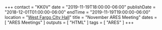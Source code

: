 +++
contact = "KK0V"
date = "2019-11-19T18:00:00-06:00"
publishDate = "2018-12-01T01:00:00-06:00"
endTime = "2019-11-19T19:00:00-06:00"
location = "[West Fargo City Hall](/places/west-fargo-city-hall/)"
title = "November ARES Meeting"
dates = [ "ARES Meetings" ]
outputs = [ "HTML" ]
tags = [ "ARES" ]
+++
